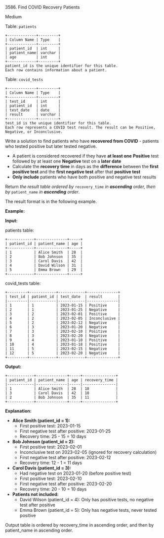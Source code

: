 3586\. Find COVID Recovery Patients

Medium

Table: `patients`

    +-------------+---------+
    | Column Name | Type    |
    +-------------+---------+
    | patient_id  | int     |
    | patient_name| varchar |
    | age         | int     |
    +-------------+---------+
    patient_id is the unique identifier for this table.
    Each row contains information about a patient.

Table: `covid_tests`

    +-------------+---------+
    | Column Name | Type    |
    +-------------+---------+
    | test_id     | int     |
    | patient_id  | int     |
    | test_date   | date    |
    | result      | varchar |
    +-------------+---------+
    test_id is the unique identifier for this table.
    Each row represents a COVID test result. The result can be Positive, Negative, or Inconclusive. 

Write a solution to find patients who have **recovered from COVID** - patients who tested positive but later tested negative.

*   A patient is considered recovered if they have **at least one** **Positive** test followed by at least one **Negative** test on a **later date**
*   Calculate the **recovery time** in days as the **difference** between the **first positive test** and the **first negative test** after that **positive test**
*   **Only include** patients who have both positive and negative test results

Return _the result table ordered by_ `recovery_time` _in **ascending** order, then by_ `patient_name` _in **ascending** order_.

The result format is in the following example.

**Example:**

**Input:**

patients table:

    +------------+--------------+-----+
    | patient_id | patient_name | age |
    +------------+--------------+-----+
    | 1          | Alice Smith  | 28  |
    | 2          | Bob Johnson  | 35  |
    | 3          | Carol Davis  | 42  |
    | 4          | David Wilson | 31  |
    | 5          | Emma Brown   | 29  |
    +------------+--------------+-----+ 

covid\_tests table:

    +---------+------------+------------+--------------+
    | test_id | patient_id | test_date  | result       |
    |---------|------------|------------|--------------|
    | 1       | 1          | 2023-01-15 | Positive     |
    | 2       | 1          | 2023-01-25 | Negative     |
    | 3       | 2          | 2023-02-01 | Positive     |
    | 4       | 2          | 2023-02-05 | Inconclusive |
    | 5       | 2          | 2023-02-12 | Negative     |
    | 6       | 3          | 2023-01-20 | Negative     |
    | 7       | 3          | 2023-02-10 | Positive     |
    | 8       | 3          | 2023-02-20 | Negative     |
    | 9       | 4          | 2023-01-10 | Positive     |
    | 10      | 4          | 2023-01-18 | Positive     |
    | 11      | 5          | 2023-02-15 | Negative     |
    | 12      | 5          | 2023-02-20 | Negative     |
    +---------+------------+------------+--------------+

**Output:**

    +------------+--------------+-----+---------------+
    | patient_id | patient_name | age | recovery_time |
    |------------|--------------|-----|---------------|
    | 1          | Alice Smith  | 28  | 10            |
    | 3          | Carol Davis  | 42  | 10            |
    | 2          | Bob Johnson  | 35  | 11            |
    +------------+--------------+-----+---------------+

**Explanation:**

*   **Alice Smith (patient\_id = 1):**
    *   First positive test: 2023-01-15
    *   First negative test after positive: 2023-01-25
    *   Recovery time: 25 - 15 = 10 days
*   **Bob Johnson (patient\_id = 2):**
    *   First positive test: 2023-02-01
    *   Inconclusive test on 2023-02-05 (ignored for recovery calculation)
    *   First negative test after positive: 2023-02-12
    *   Recovery time: 12 - 1 = 11 days
*   **Carol Davis (patient\_id = 3):**
    *   Had negative test on 2023-01-20 (before positive test)
    *   First positive test: 2023-02-10
    *   First negative test after positive: 2023-02-20
    *   Recovery time: 20 - 10 = 10 days
*   **Patients not included:**
    *   David Wilson (patient\_id = 4): Only has positive tests, no negative test after positive
    *   Emma Brown (patient\_id = 5): Only has negative tests, never tested positive

Output table is ordered by recovery\_time in ascending order, and then by patient\_name in ascending order.